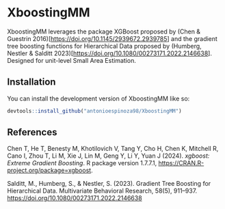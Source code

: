 
<!-- README.md is generated from README.Rmd. Please edit that file -->

# XboostingMM

<!-- badges: start -->
<!-- badges: end -->

XboostingMM leverages the package XGBoost proposed by (Chen & Guestrin
2016)\[<https://doi.org/10.1145/2939672.2939785>\] and the gradient tree
boosting functions for Hierarchical Data proposed by (Humberg, Nestler &
Salditt 2023)\[<https://doi.org/10.1080/00273171.2022.2146638>\].
Designed for unit-level Small Area Estimation.

## Installation

You can install the development version of XboostingMM like so:

``` r
devtools::install_github("antonioespinoza98/XboostingMM")
```

## References

Chen T, He T, Benesty M, Khotilovich V, Tang Y, Cho H, Chen K, Mitchell
R, Cano I, Zhou T, Li M, Xie J, Lin M, Geng Y, Li Y, Yuan J (2024).
*xgboost: Extreme Gradient Boosting*. R package version 1.7.7.1,
<https://CRAN.R-project.org/package=xgboost>.

Salditt, M., Humberg, S., & Nestler, S. (2023). Gradient Tree Boosting
for Hierarchical Data. Multivariate Behavioral Research, 58(5), 911–937.
<https://doi.org/10.1080/00273171.2022.2146638>
